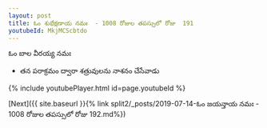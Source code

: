 ```yaml
---
layout: post
title: ఓం శుభేక్షణాయ నమః  - 1008 రోజుల తపస్సులో రోజు  191
youtubeId: MkjMCScbtdo
---
```

 
 
 ఓం బాల వీరయ్య నమః  
 
 -  తన పరాక్రమం ద్వారా శత్రువులను నాశనం చేసేవాడు 
 
  
 
  
 
 
 
 
 
 


{% include youtubePlayer.html id=page.youtubeId %}
 
[Next]({{ site.baseurl }}{% link  split2/_posts/2019-07-14-ఓం జయన్తాయ నమః  - 1008 రోజుల తపస్సులో రోజు  192.md%})
 
